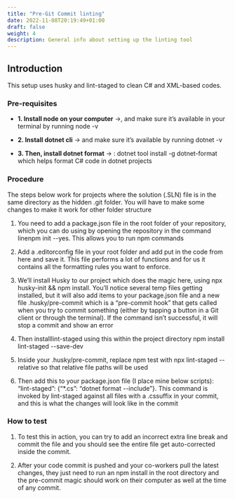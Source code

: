 ```yaml
---
title: "Pre-Git Commit linting"
date: 2022-11-08T20:19:49+01:00
draft: false
weight: 4
description: General info about setting up the linting tool
---
```


## Introduction
This setup uses husky and lint-staged to clean C# and XML-based codes.

### Pre-requisites
- **1. Install node on your computer** ->, and make sure it’s available in your terminal by running node -v

- **2. Install dotnet cli** -> and make sure it’s available by running dotnet -v

- **3. Then, install dotnet format** -> : dotnet tool install -g dotnet-format which helps format C# code in dotnet projects


### Procedure

The steps below work for projects where the solution (.SLN) file is in the same directory as the hidden .git folder. You will have to make some changes to make it work for other folder structure

1. You need to add a package.json file in the root folder of your repository, which you can do using by opening the repository in the command linenpm init --yes. This allows you to run npm commands

2. Add a .editorconfig file in your root folder and add put in the code from here and save it. This file performs a lot of functions and for us it contains all the formatting rules you want to enforce.

3. We’ll install Husky to our project which does the magic here, using npx husky-init && npm install. You’ll notice several temp files getting installed, but it will also add items to your package.json file and a new file .husky/pre-commit which is a “pre-commit hook” that gets called when you try to commit something (either by tapping a button in a Git client or through the terminal). If the command isn’t successful, it will stop a commit and show an error

4. Then installlint-staged using this within the project directory npm install lint-staged --save-dev

5. Inside your .husky/pre-commit, replace npm test with npx lint-staged --relative so that relative file paths will be used

6. Then add this to your package.json file (I place mine below scripts): “lint-staged”: {“*.cs”: “dotnet format --include”}. This command is invoked by lint-staged against all files with a .cssuffix in your commit, and this is what the changes will look like in the commit


### How to test
1. To test this in action, you can try to add an incorrect extra line break and commit the file and you should see the entire file get auto-corrected inside the commit.

2. After your code commit is pushed and your co-workers pull the latest changes, they just need to run an npm install in the root directory and the pre-commit magic should work on their computer as well at the time of any commit.